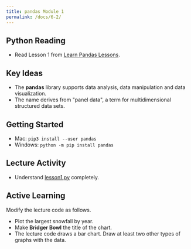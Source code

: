 ```yaml
---
title: pandas Module 1
permalink: /docs/6-2/
---
```


## Python Reading
- Read Lesson 1 from [Learn Pandas Lessons](https://bitbucket.org/hrojas/learn-pandas/src/master/).

## Key Ideas
- The **pandas** library supports data analysis, data manipulation and data visualization.
- The name derives from "panel data", a term for multidimensional structured data sets.

## Getting Started
- Mac: `pip3 install --user pandas`
- Windows: `python -m pip install pandas`

## Lecture Activity
- Understand [lesson1.py](../lessons/code/lesson1.py) completely.

## Active Learning
Modify the lecture code as follows.
- Plot the largest snowfall by year.
- Make **Bridger Bowl** the title of the chart.
- The lecture code draws a bar chart. Draw at least two other types of graphs with the data.

